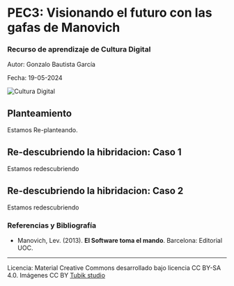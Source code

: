 # PEC3: Visionando el futuro con las gafas de Manovich 

### Recurso de aprendizaje de Cultura Digital 


Autor: Gonzalo Bautista García


Fecha: 19-05-2024

![Cultura Digital](https://i.ibb.co/5x3Bz27/mezcla2.jpg)




## Planteamiento


Estamos Re-planteando.


## Re-descubriendo la hibridacion: Caso 1

Estamos redescubriendo



## Re-descubriendo la hibridacion: Caso 2

Estamos redescubriendo


### Referencias y Bibliografía

* Manovich, Lev. (2013). **El Software toma el mando**. Barcelona: Editorial UOC. 


----

Licencia: Material Creative Commons desarrollado bajo licencia CC BY-SA 4.0. Imágenes CC BY [Tubik studio](https://blog.tubikstudio.com/how-to-create-original-flat-illustrations-designers-tips/) 
